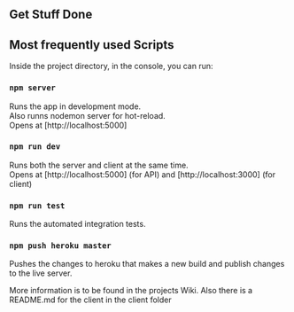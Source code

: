 ## Get Stuff Done


## Most frequently used Scripts

Inside the project directory, in the console, you can run:

### `npm server`
Runs the app in development mode.<br>
Also runns nodemon server for hot-reload.<br>
Opens at [http://localhost:5000]


### `npm run dev`
Runs both the server and client at the same time.<br>
Opens at [http://localhost:5000] (for API) and [http://localhost:3000] (for client)

### `npm run test`
Runs the automated integration tests.

### `npm push heroku master`
Pushes the changes to heroku that makes a new build and publish changes to the live server.

More information is to be found in the projects Wiki. Also there is a README.md for the client in the client folder